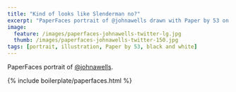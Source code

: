 ```yaml
---
title: "Kind of looks like Slenderman no?"
excerpt: "PaperFaces portrait of @johnawells drawn with Paper by 53 on an iPad."
image: 
  feature: /images/paperfaces-johnawells-twitter-lg.jpg
  thumb: /images/paperfaces-johnawells-twitter-150.jpg
tags: [portrait, illustration, Paper by 53, black and white]
---
```


PaperFaces portrait of [@johnawells](http://twitter.com/johnawells).

{% include boilerplate/paperfaces.html %}